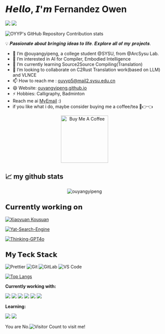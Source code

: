 # 𝙃𝙚𝙡𝙡𝙤, 𝙄'𝙢 Fernandez Owen
  [![](https://img.shields.io/badge/-@ouyangyipeng-%23181717?style=flat-square&logo=github)](https://github.com/ouyangyipeng)
  [![](https://img.shields.io/website?color=0ab9e6&style=flat-square&up_message=OYYP&url=https%3A%2F%2Fouyangyipeng.github.io)](https://ouyangyipeng.github.io)

![OYYP's GitHub Repository Contribution stats](https://github-contributor-stats.vercel.app/api?username=ouyangyipeng&hide_contributor_rank=false&combine_all_yearly_contributions=true&limit=5&order_by=stars&&theme=synthwave)
  
💡 𝑷𝒂𝒔𝒔𝒊𝒐𝒏𝒂𝒕𝒆 𝒂𝒃𝒐𝒖𝒕 𝒃𝒓𝒊𝒏𝒈𝒊𝒏𝒈 𝒊𝒅𝒆𝒂𝒔 𝒕𝒐 𝒍𝒊𝒇𝒆. 𝑬𝒙𝒑𝒍𝒐𝒓𝒆 𝒂𝒍𝒍 𝒐𝒇 𝒎𝒚 𝒑𝒓𝒐𝒋𝒆𝒄𝒕𝒔.

- 👋 I’m @ouyangyipeng, a college student @SYSU, from @ArcSysu Lab.
- 👀 I’m interested in AI for Compiler, Embodied Intelligence
- 🌱 I’m currently learning Source2Source Compiling(Translation)
- 💞️ I’m looking to collaborate on C2Rust Translation work(based on LLM) and VLNCE
- 📫 How to reach me : ouyyp5@mail2.sysu.edu.cn
- 😄 Website: [ouyangyipeng.github.io](ouyangyipeng.github.io)
- ⚡ Hobbies: Calligraphy, Badminton
- Reach me ai [MyEmail](mailto:owenweiyuan@gmail.com) :)
- if you like what i do, maybe consider buying me a coffee/tea 🥺👉👈

<p align="center"><a href="https://buymeacoffee.com/fernandezowen" target="_blank"><img src="https://cdn.buymeacoffee.com/buttons/v2/default-red.png" alt="Buy Me A Coffee" width="150" ></a>

## 📈 my github stats

<p align="center"> <img src="https://github-readme-stats.vercel.app/api?username=ouyangyipeng&show_icons=true&theme=cobalt&count_private=true" alt="ouyangyipeng" />

## 𝗖𝘂𝗿𝗿𝗲𝗻𝘁𝗹𝘆 𝘄𝗼𝗿𝗸𝗶𝗻𝗴 𝗼𝗻

[![Xiaoyuan Kousuan](https://svg.bookmark.style/api?url=https://github.com/ouyangyipeng/XiaoyuanKousuan&mode=dark&style=horizontal)](https://github.com/ouyangyipeng/XiaoyuanKousuan)

[![Yat-Search-Engine](https://svg.bookmark.style/api?url=https://github.com/ouyangyipeng/Yat-Search-Engine&mode=dark&style=horizontal&include_all_commits=true)](https://github.com/ouyangyipeng/Yat-Search-Engine)

[![Thinking-GPT4o](https://svg.bookmark.style/api?url=https://github.com/ouyangyipeng/Thinking-GPT4o&mode=dark&style=horizontal)](https://github.com/ouyangyipeng/Thinking-GPT4o)

## 𝗠𝘆 𝗧𝗲𝗰𝗸 𝗦𝘁𝗮𝗰𝗸

![Prettier](https://img.shields.io/badge/-Prettier-%23F7B93E?style=flat-square&logo=prettier&logoColor=ffffff)
![Git](https://img.shields.io/badge/-Git-%23F05032?style=flat-square&logo=git&logoColor=%23ffffff)
![GitLab](https://img.shields.io/badge/-GitLab-FCA121?style=flat-square&logo=gitlab)
![VS Code](https://img.shields.io/badge/-VSCode-%23007ACC?style=flat-square&logo=visual-studio-code)

[![Top Langs](https://github-readme-stats.vercel.app/api/top-langs/?username=ouyangyipeng)](https://github.com/anuraghazra/github-readme-stats)

**Currently working with:**

<a href="https://www.python.org/" title="Python"><img src="icons/python.png" /></a>
<a href="https://git-scm.com/" title="Git"><img src="icons/git.png" /></a>
<a href="https://www.docker.com/" title="Docker"><img src="icons/docker.png" /></a>
<a href="https://github.com/" title="GitHub"><img src="icons/github.png" /></a>
<a href="https://gitlab.com/" title="GitLab"><img src="icons/gitlab.png" /></a>
<a href="https://code.visualstudio.com/" title="Visual Studio Code"><img src="icons/vscode.png" /></a>

**Learning:**

<a href="https://www.rust-lang.org/" title="Rust"><img src="icons/rust.png" /></a>
<a href="https://docs.microsoft.com/en-us/dotnet/visual-basic/" title="Visual Basic"><img src="icons/vbnet.png" /></a>


You are No.![Visitor Count](https://profile-counter.glitch.me/ouyangyipeng/count.svg) to visit me!
